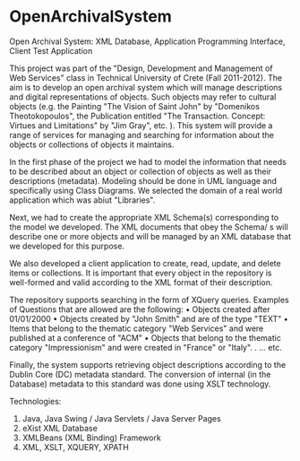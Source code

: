 # OpenArchivalSystem
Open Archival System: XML Database, Application Programming Interface, Client Test Application

This project was part of the "Design, Development and Management of Web Services" class in Technical University of Crete (Fall 2011-2012). 
The aim is to develop an open archival system which will manage descriptions and digital representations of objects. Such objects may refer to cultural objects (e.g. the Painting "The Vision of Saint John" by "Domenikos Theotokopoulos", the Publication entitled "The Transaction. Concept: Virtues and Limitations" by "Jim Gray", etc. ).
This system will provide a range of services for managing and searching for information about the objects or collections of objects it maintains.

In the first phase of the project we had to model the information that needs to be described about an object or collection of objects as well as their descriptions (metadata). Modeling should be done in UML language and specifically using Class Diagrams. We selected the domain of a real world application which was abiut "Libraries".


Next, we had to create the appropriate XML Schema(s) corresponding to the model we developed. The XML documents that obey the Schema/ s will describe one or more objects and will be managed by an XML database that we developed for this purpose.

We also developed a client application to create, read, update, and delete items or collections. It is important that every object in the repository is well-formed and valid according to the XML format of their description.

The repository supports searching in the form of XQuery queries. Examples of Questions that are allowed are the following:
• Objects created after 01/01/2000
• Objects created by "John Smith" and are of the type "TEXT"
• Items that belong to the thematic category "Web Services" and were published at a conference of "ACM"
• Objects that belong to the thematic category "Impressionism" and were created in "France" or "Italy".
. ... etc.


Finally, the system supports retrieving object descriptions according to the Dublin Core (DC) metadata standard. The conversion of internal (in the Database) metadata to this standard was done using XSLT technology.

Technologies: 
1. Java, Java Swing / Java Servlets / Java Server Pages
2. eXist XML Database
3. XMLBeans (XML Binding) Framework
4. XML, XSLT, XQUERY, XPATH
